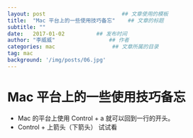 ```yaml
---
layout: post                        ## 文章使用的模板
title:  "Mac 平台上的一些使用技巧备忘"    ## 文章的标题
subtitle: ""
date:   2017-01-02          ## 发布时间
author: "李威威"                 ## 作者
categories: mac                  ## 文章所属的目录
tag: mac
background: '/img/posts/06.jpg'
---
```


# Mac 平台上的一些使用技巧备忘

+ Mac 的平台上使用 Control + a 就可以回到一行的开头。
+ Control + 上箭头（下箭头） 试试看
